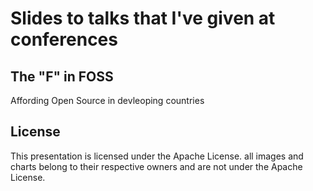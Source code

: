 # Slides to talks that I've given at conferences


## The "F" in FOSS
Affording Open Source in devleoping countries

## License

This presentation is licensed under the Apache License.
all images and charts belong to their respective owners and are not under the Apache License.
